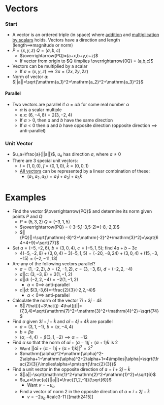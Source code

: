 # Vectors

### Start
- A vector is an ordered triple (in space) where <ins>addition</ins> and <ins>multiplication by scalars</ins> holds. Vectors have a direction and length (length$\implies$magnitude or norm)
- $P = (x,y,z)$    $Q = (a,b,c)$
	- $\overrightarrow{PQ}=(a+x,b+y,c+z)$
	- If vector from origin to $Q \implies \overrightarrow{0Q} = (a,b,c)$
- Vectors can be multiplied by a scalar
	- If $a=(x,y,z) \implies 2a = (2x,2y,2z)$
- Norm of vector $a$: $||a||=\sqrt{\mathrm{a_1}^2+\mathrm{a_2}^2+\mathrm{a_3}^2}$
#### Parallel
- Two vectors are parallel if $a=\alpha b$ for some real number $\alpha$
	- $\alpha$ is a scalar multiple
	- e.x: $(6,-4,8)=2(3,-2,4)$
	- If $\alpha \gt 0$, then $a$ and $b$ have the same direction
	- If $\alpha\lt0$ then $a$ and $b$ have opposite direction (opposite direction $\implies$ anti-parallel)
### Unit Vector
- $u_a=\frac{a}{||a||}$, $u_a$ has direction $a$, where $a \ne0$
- There are 3 special unit vectors:
	- $\hat{i}=(1,0,0)$, $\hat{j}=(0,1,0)$, $\hat{k}=(0,0,1)$
	- <ins>All vectors</ins> can be represented by a linear combination of these:
		- $(a_1,a_2,a_3)=a_1\hat{i}+a_2\hat{j}+a_3\hat{k}$
# Examples

- Find the vector $\overrightarrow{PQ}$  and determine its norm given points $P$ and $Q$
	- $P = (5,3,2)$    $Q = (-3,1,5)$
	- $\overrightarrow{PQ} = (-3-5,1-3,5-2)=(-8,-2,3)$
	- $||{PQ}||=\sqrt{\mathrm{-8}^2+\mathrm{-2}^2+\mathrm{3}^2}=\sqrt{64+4+9}=\sqrt{77}$
- Set $a=(-5,-2,6)$, $b=(3,0,4)$, $c=(-5,1,5)$; find $4a+b-3c$
	- $4(-5,-2,6)+(3,0,4)-3(-5,1,5)=(-20,-8,24)+(3,0,4)+(15,-3,-15)=(-2,-11,13)$
- Are any of the following vectors parallel?
	- $a=(1,-2,2)$, $b=(2,-1,2)$, $c=(3,-3,6)$, $d=(-2,2,-4)$
	- $a||c$: $(3,-3,6)=3(1,-1,2)$
	- $a||d$: $(-2,2,-4)=-2(1,-1,2)$
		- $\alpha\lt0\implies$ anti-parallel
	- $c||d$: $(3,-3,6)=-\frac{2}{3}(-2,2,-4)$
		- $\alpha\lt0\implies$ anti-parallel
- Calculate the norm of the vector $7\hat{i}+3\hat{j}-4\hat{k}$
	- $||7\hat{i}+3\hat{j}-4\hat{j}||=(7,3,4)=\sqrt{\mathrm{7}^2+\mathrm{3}^2+\mathrm{4}^2}=\sqrt{74}$
- Find $\alpha$ given $3\hat{i}+\hat{j}-\hat{k}$ and $\alpha\hat{i}-4\hat{j}+4\hat{k}$ are parallel
	- $a=(3,1,-1)$, $b=(\alpha,-4,4)$
	- $b=\beta a$
	- $(\alpha,-4,4)=\beta(3,1,-2)\implies\alpha=-12$
- Find $\alpha$ so that the norm of $\alpha\hat{i}+(\alpha-1)\hat{j}+(\alpha+1)\hat{k}$ is 2
	- Want $\mathrm{||\alpha\hat{i}+(\alpha-1)\hat{j}+(\alpha+1)\hat{k}||}^2=\mathrm{2}^2$
	- $\mathrm{\alpha}^2+\mathrm{\alpha}^2-2\alpha+1+\mathrm{\alpha}^2+2\alpha+1=4\implies|\alpha|=\sqrt{\frac{2}{3}}\implies\alpha=\pm\sqrt{\frac{2}{3}}$
- Find a unit vector in the opposite direction of $a=\hat{i}+2\hat{j}-\hat{k}$
	- $||a||=\sqrt{\mathrm{1}^2+\mathrm{2}^2+\mathrm{1}^2}=\sqrt{6}$
	- $u_a=\frac{a}{||a||}=\frac{(1,2,-1)}{\sqrt{6}}$
		- Want $v=-u_a$
	- Find a vector of norm 2 in the opposite direction of $a=\hat{i}+2\hat{j}-\hat{k}$
		- $v=-2u_a$
#calc3-11 [[math2415]]